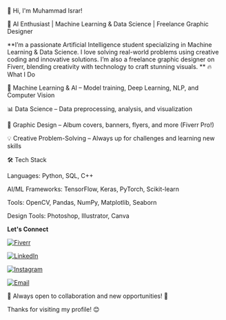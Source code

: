 👋 Hi, I'm Muhammad Israr!

🚀 AI Enthusiast | Machine Learning & Data Science | Freelance Graphic Designer

**I’m a passionate Artificial Intelligence student specializing in Machine Learning & Data Science. I love solving real-world problems using creative coding and innovative solutions. I’m also a freelance graphic designer on Fiverr, blending creativity with technology to craft stunning visuals.
**
🔥 What I Do

🤖 Machine Learning & AI – Model training, Deep Learning, NLP, and Computer Vision

📊 Data Science – Data preprocessing, analysis, and visualization

🎨 Graphic Design – Album covers, banners, flyers, and more (Fiverr Pro!)

💡 Creative Problem-Solving – Always up for challenges and learning new skills

🛠️ Tech Stack

Languages: Python, SQL, C++

AI/ML Frameworks: TensorFlow, Keras, PyTorch, Scikit-learn

Tools: OpenCV, Pandas, NumPy, Matplotlib, Seaborn

Design Tools: Photoshop, Illustrator, Canva

**Let's Connect**

[![Fiverr](https://cdn-icons-png.flaticon.com/48/5968/5968525.png)](https://www.fiverr.com/)

[![LinkedIn](https://cdn-icons-png.flaticon.com/48/3536/3536505.png)](https://www.linkedin.com/)

[![Instagram](https://cdn-icons-png.flaticon.com/48/2111/2111463.png)](https://www.instagram.com/)

[![Email](https://cdn-icons-png.flaticon.com/48/732/732200.png)](mailto:your-email@example.com) 

📌 Always open to collaboration and new opportunities! 🚀

Thanks for visiting my profile! 😊

